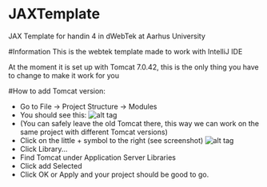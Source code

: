 # JAXTemplate
JAX Template for handin 4 in dWebTek at Aarhus University

#Information
This is the webtek template made to work with IntelliJ IDE

At the moment it is set up with Tomcat 7.0.42, this is the only thing you have to change to make it work for you

#How to add Tomcat version:
* Go to File -> Project Structure -> Modules
* You should see this:
![alt tag]()
* (You can safely leave the old Tomcat there, this way we can work on the same project with different Tomcat versions)
* Click on the little + symbol to the right (see screenshot)
![alt tag]()
* Click Library...
* Find Tomcat under Application Server Libraries
* Click add Selected
* Click OK or Apply and your project should be good to go.
